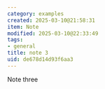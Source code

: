 ```yaml
---
category: examples
created: 2025-03-10@21:58:31
item: Note
modified: 2025-03-10@22:33:49
tags:
- general
title: note 3
uid: de678d14d93f6aa3
---
```


Note three